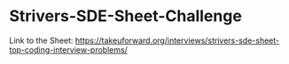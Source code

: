 # Strivers-SDE-Sheet-Challenge
Link to the Sheet:
https://takeuforward.org/interviews/strivers-sde-sheet-top-coding-interview-problems/
